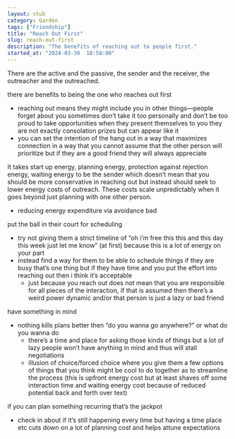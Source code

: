 ```yaml
---
layout: stub
category: Garden
tags: ["Friendship"]
title: "Reach Out First"
slug: reach-out-first
description: "The benefits of reaching out to people first."
started_at: "2024-03-30  18:58:00"
---
```


There are the active and the passive, the sender and the receiver, the outreacher and the outreached. 

there are benefits to being the one who reaches out first
* reaching out means they might include you in other things—people forget about you sometimes don’t take it too personally and don’t be too proud to take opportunities when they present themselves to you they are not exactly consolation prizes but can appear like it
* you can set the intention of the hang out in a way that maximizes connection in a way that you cannot assume that the other person will prioritize but if they are a good friend they will always appreciate 

It takes start up energy, planning energy, protection against rejection energy, waiting energy to be the sender which doesn’t mean that you should be more conservative in reaching out but instead should seek to lower energy costs of outreach. These costs scale unpredictably when it goes beyond just planning with one other person. 
* reducing energy expenditure via avoidance bad

put the ball in their court for scheduling
* try not giving them a strict timeline of “oh i’m free this this and this day this week just let me know” (at first) because this is a lot of energy on your part
* instead find a way for them to be able to schedule things if they are busy that’s one thing but if they have time and you put the effort into reaching out then i think it’s acceptable 
    * just because you reach out does not mean that you are responsible for all pieces of the interaction, if that is assumed then there’s a weird power dynamic and/or that person is just a lazy or bad friend

have something in mind
* nothing kills plans better then “do you wanna go anywhere?” or what do you wanna do 
    * there’s a time and place for asking those kinds of things but a lot of lazy people won’t have anything in mind and thus will stall negotiations 
    * illusion of choice/forced choice where you give them a few options of things that you think might be cool to do together as to streamline the process (this is upfront energy cost but at least shaves off some interaction time and waiting energy cost because of reduced potential back and forth over text)

if you can plan something recurring that’s the jackpot
* check in about if it’s still happening every time but having a time place etc cuts down on a lot of planning cost and helps attune expectations 
